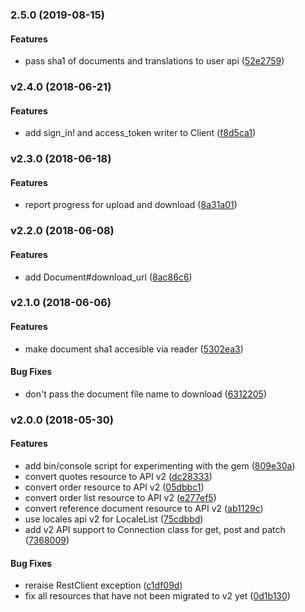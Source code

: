 <a name="2.5.0"></a>
### 2.5.0 (2019-08-15)

#### Features

* pass sha1 of documents and translations to user api	 ([52e2759](/../commit/52e2759))

<a name="v2.4.0"></a>
### v2.4.0 (2018-06-21)


#### Features

* add sign_in! and access_token writer to Client	 ([f8d5ca1](/../../commit/f8d5ca1))


<a name="v2.3.0"></a>
### v2.3.0 (2018-06-18)


#### Features

* report progress for upload and download	 ([8a31a01](/../../commit/8a31a01))


<a name="v2.2.0"></a>
### v2.2.0 (2018-06-08)


#### Features

* add Document#download_url	 ([8ac86c6](/../../commit/8ac86c6))


<a name="v2.1.0"></a>
### v2.1.0 (2018-06-06)


#### Features

* make document sha1 accesible via reader	 ([5302ea3](/../../commit/5302ea3))


#### Bug Fixes

* don't pass the document file name to download	 ([6312205](/../../commit/6312205))


<a name="v2.0.0"></a>
### v2.0.0 (2018-05-30)


#### Features

* add bin/console script for experimenting with the gem	 ([809e30a](/../../commit/809e30a))
* convert quotes resource to API v2	 ([dc28333](/../../commit/dc28333))
* convert order resource to API v2	 ([05dbbc1](/../../commit/05dbbc1))
* convert order list resource to API v2	 ([e277ef5](/../../commit/e277ef5))
* convert reference document resource to API v2	 ([ab1129c](/../../commit/ab1129c))
* use locales api v2 for LocaleList	 ([75cdbbd](/../../commit/75cdbbd))
* add v2 API support to Connection class for get, post and patch	 ([7368009](/../../commit/7368009))


#### Bug Fixes

* reraise RestClient exception	 ([c1df09d](/../../commit/c1df09d))
* fix all resources that have not been migrated to v2 yet	 ([0d1b130](/../../commit/0d1b130))


